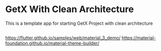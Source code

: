 # GetX With Clean Architecture

This is a template app for starting GetX Project with clean architecture

##

https://flutter.github.io/samples/web/material_3_demo/
https://material-foundation.github.io/material-theme-builder/
